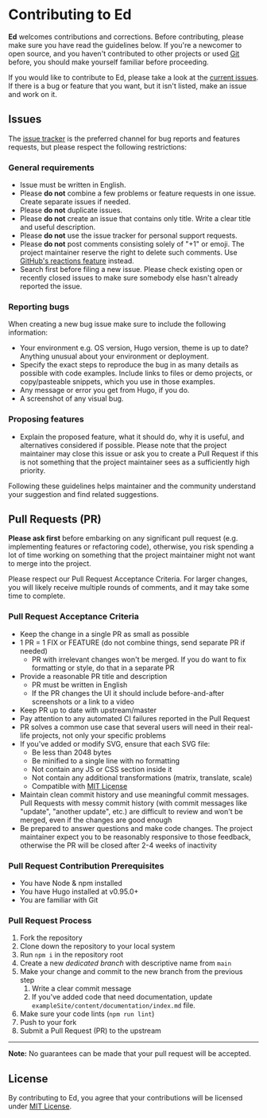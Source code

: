 # Contributing to Ed

**Ed** welcomes contributions and corrections. Before contributing, please make
sure you have read the guidelines below. If you're a newcomer to open source,
and you haven't contributed to other projects or used [Git](https://git-scm.com/)
before, you should make yourself familiar before proceeding.

If you would like to contribute to Ed, please take a look at the
[current issues](https://github.com/sergeyklay/gohugo-theme-ed/issues).
If there is a bug or feature that you want, but it isn't listed, make an issue
and work on it.

## Issues

The [issue tracker](https://github.com/sergeyklay/gohugo-theme-ed/)
is the preferred channel for bug reports and features requests, but please
respect the following restrictions:

### General requirements

- Issue must be written in English.
- Please **do not** combine a few problems or feature requests in one issue.
  Create separate issues if needed.
- Please **do not** duplicate issues.
- Please **do not** create an issue that contains only title.
  Write a clear title and useful description.
- Please **do not** use the issue tracker for personal support requests.
- Please **do not** post comments consisting solely of "+1" or emoji.
  The project maintainer reserve the right to delete such comments. Use
  [GitHub's reactions feature](https://github.blog/2016-03-10-add-reactions-to-pull-requests-issues-and-comments/)
  instead.
- Search first before filing a new issue. Please check existing open
  or recently closed issues to make sure somebody else hasn't already
  reported the issue.

### Reporting bugs

When creating a new bug issue make sure to include the following
information:

- Your environment e.g. OS version, Hugo version, theme is up to date?
  Anything unusual about your environment or deployment.
- Specify the exact steps to reproduce the bug in as many details as
  possible with code examples. Include links to files or demo projects,
  or copy/pasteable snippets, which you use in those examples.
- Any message or error you get from Hugo, if you do.
- A screenshot of any visual bug.

### Proposing features

- Explain the proposed feature, what it should do, why it is useful,
  and alternatives considered if possible. Please note that the project
  maintainer may close this issue or ask you to create a Pull Request if
  this is not something that the project maintainer sees as a sufficiently
  high priority.

Following these guidelines helps maintainer and the community understand
your suggestion and find related suggestions.

## Pull Requests (PR)

**Please ask first** before embarking on any significant pull request
(e.g. implementing features or refactoring code), otherwise, you risk
spending a lot of time working on something that the project maintainer
might not want to merge into the project.

Please respect our Pull Request Acceptance Criteria. For larger changes,
you will likely receive multiple rounds of comments, and it may take some
time to complete.

### Pull Request Acceptance Criteria

- Keep the change in a single PR as small as possible
- 1 PR = 1 FIX or FEATURE (do not combine things, send separate PR if needed)
  - PR with irrelevant changes won't be merged. If you do want to fix
    formatting or style, do that in a separate PR
- Provide a reasonable PR title and description
  - PR must be written in English
  - If the PR changes the UI it should include before-and-after
    screenshots or a link to a video
- Keep PR up to date with upstream/master
- Pay attention to any automated CI failures reported in the
  Pull Request
- PR solves a common use case that several users will need in their
  real-life projects, not only your specific problems
- If you've added or modify SVG, ensure that each SVG file:
  - Be less than 2048 bytes
  - Be minified to a single line with no formatting
  - Not contain any JS or CSS section inside it
  - Not contain any additional transformations (matrix, translate, scale)
  - Compatible with [MIT License](https://raw.githubusercontent.com/sergeyklay/gohugo-theme-ed/main/LICENSE)
- Maintain clean commit history and use meaningful commit messages.
  Pull Requests with messy commit history (with commit messages
  like "update", "another update", etc.) are difficult to review and won't
  be merged, even if the changes are good enough
- Be prepared to answer questions and make code changes. The project
  maintainer expect you to be reasonably responsive to those feedback,
  otherwise the PR will be closed after 2-4 weeks of inactivity

### Pull Request Contribution Prerequisites

- You have Node & npm installed
- You have Hugo installed at v0.95.0+
- You are familiar with Git

### Pull Request Process

1. Fork the repository
2. Clone down the repository to your local system
3. Run `npm i` in the repository root
4. Create a new *dedicated branch* with descriptive name from `main`
5. Make your change and commit to the new branch from the previous step
    1. Write a clear commit message
    2. If you've added code that need documentation, update
      `exampleSite/content/documentation/index.md` file.
6. Make sure your code lints (`npm run lint`)
7. Push to your fork
8. Submit a Pull Request (PR) to the upstream

---

**Note:** No guarantees can be made that your pull request will be accepted.

## License

By contributing to Ed, you agree that your contributions will be licensed under
[MIT License](https://raw.githubusercontent.com/sergeyklay/gohugo-theme-ed/main/LICENSE).
